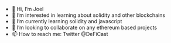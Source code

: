 - 👋 Hi, I’m Joel
- 👀 I’m interested in learning about solidity and other blockchains
- 🌱 I’m currently learning solidity and javascript
- 💞️ I’m looking to collaborate on any ethereum based projects
- 📫 How to reach me: Twitter @DeFiCast

<!---
JJtheAndroid/JJtheAndroid is a ✨ special ✨ repository because its `README.md` (this file) appears on your GitHub profile.
You can click the Preview link to take a look at your changes.
--->

